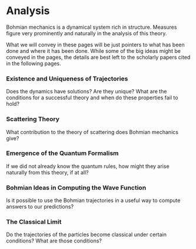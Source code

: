 # Analysis #

Bohmian mechanics is a dynamical system rich in structure. Measures figure very prominently and naturally in the analysis of this theory.

What we will convey in these pages will be just pointers to what has been done and where it has been done. While some of the big ideas might be conveyed in the pages, the details are best left to the scholarly papers cited in the following pages.

### Existence and Uniqueness of Trajectories

Does the dynamics have solutions? Are they unique? What are the conditions for a successful theory and when do these properties fail to hold?

### Scattering Theory

What contribution to the theory of scattering does Bohmian mechanics give?

### Emergence of the Quantum Formalism

If we did not already know the quantum rules, how might they arise naturally from this theory, if at all?

### Bohmian Ideas in Computing the Wave Function

Is it possible to use the Bohmian trajectories in a useful way to compute answers to our predictions?

### The Classical Limit

Do the trajectories of the particles become classical under certain conditions? What are those conditions?
